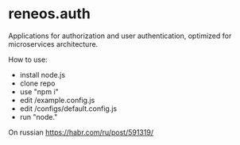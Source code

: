 # reneos.auth
Applications for authorization and user authentication, optimized for microservices architecture.

How to use:
- install node.js
- clone repo
- use "npm i"
- edit /example.config.js
- edit /configs/default.config.js
- run "node."

On russian 
https://habr.com/ru/post/591319/
